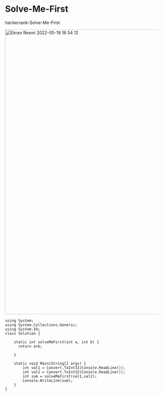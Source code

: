 # Solve-Me-First
hackerrank-Solve-Me-First




<img width="931" alt="Ekran Resmi 2022-05-19 16 54 12" src="https://user-images.githubusercontent.com/105243448/169310477-6ea06b6c-1cb7-4a80-9330-826fec8b330a.png">








```
using System;
using System.Collections.Generic;
using System.IO;
class Solution {

    static int solveMeFirst(int a, int b) { 
      return a+b;
      
    }

    static void Main(String[] args) {
        int val1 = Convert.ToInt32(Console.ReadLine());
        int val2 = Convert.ToInt32(Console.ReadLine());
        int sum = solveMeFirst(val1,val2);
        Console.WriteLine(sum);
    }
}  

```
